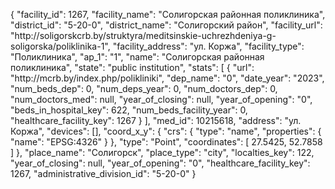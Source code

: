 {
    "facility_id": 1267,
    "facility_name": "Солигорская районная поликлиника",
    "district_id": "5-20-0",
    "district_name": "Солигорский район",
    "facility_url": "http:\/\/soligorskcrb.by\/struktyra\/meditsinskie-uchrezhdeniya-g-soligorska\/poliklinika-1",
    "facility_address": "ул. Коржа",
    "facility_type": "Поликлиника",
    "ap_1": "1",
    "name": "Солигорская районная поликлиника",
    "state": "public institution",
    "stats": [
        {
            "url": "http:\/\/mcrb.by\/index.php\/polikliniki",
            "dep_name": "0",
            "date_year": "2023",
            "num_beds_dep": 0,
            "num_deps_year": 0,
            "num_doctors_dep": 0,
            "num_doctors_med": null,
            "year_of_closing": null,
            "year_of_opening": "0",
            "beds_in_hospital_key": 622,
            "num_beds_facility_year": 0,
            "healthcare_facility_key": 1267
        }
    ],
    "med_id": 10215618,
    "address": "ул. Коржа",
    "devices": [],
    "coord_x_y": {
        "crs": {
            "type": "name",
            "properties": {
                "name": "EPSG:4326"
            }
        },
        "type": "Point",
        "coordinates": [
            27.5425,
            52.7858
        ]
    },
    "place_name": "Солигорск",
    "place_type": "city",
    "localties_key": 122,
    "year_of_closing": null,
    "year_of_opening": "0",
    "healthcare_facility_key": 1267,
    "administrative_division_id": "5-20-0"
}